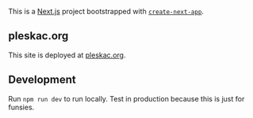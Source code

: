 This is a [Next.js](https://nextjs.org/) project bootstrapped with [`create-next-app`](https://github.com/vercel/next.js/tree/canary/packages/create-next-app).

## pleskac.org

This site is deployed at [pleskac.org](http://pleskac.org).

## Development

Run `npm run dev` to run locally. Test in production because this is just for funsies.
